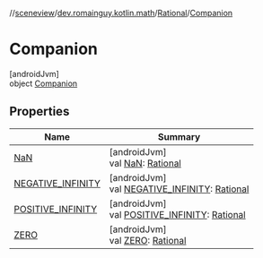 //[sceneview](../../../../index.md)/[dev.romainguy.kotlin.math](../../index.md)/[Rational](../index.md)/[Companion](index.md)

# Companion

[androidJvm]\
object [Companion](index.md)

## Properties

| Name | Summary |
|---|---|
| [NaN](-na-n.md) | [androidJvm]<br>val [NaN](-na-n.md): [Rational](../index.md) |
| [NEGATIVE_INFINITY](-n-e-g-a-t-i-v-e_-i-n-f-i-n-i-t-y.md) | [androidJvm]<br>val [NEGATIVE_INFINITY](-n-e-g-a-t-i-v-e_-i-n-f-i-n-i-t-y.md): [Rational](../index.md) |
| [POSITIVE_INFINITY](-p-o-s-i-t-i-v-e_-i-n-f-i-n-i-t-y.md) | [androidJvm]<br>val [POSITIVE_INFINITY](-p-o-s-i-t-i-v-e_-i-n-f-i-n-i-t-y.md): [Rational](../index.md) |
| [ZERO](-z-e-r-o.md) | [androidJvm]<br>val [ZERO](-z-e-r-o.md): [Rational](../index.md) |
